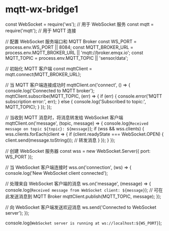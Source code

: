 # mqtt-wx-bridge1
const WebSocket = require('ws'); // 用于 WebSocket 服务
const mqtt = require('mqtt'); // 用于 MQTT 连接

// 配置 WebSocket 服务端口和 MQTT Broker
const WS_PORT = process.env.WS_PORT || 8084;
const MQTT_BROKER_URL = process.env.MQTT_BROKER_URL || 'mqtt://broker.emqx.io';
const MQTT_TOPIC = process.env.MQTT_TOPIC || 'sensor/data';

// 初始化 MQTT 客户端
const mqttClient = mqtt.connect(MQTT_BROKER_URL);

// 当 MQTT 客户端连接成功时
mqttClient.on('connect', () => {
  console.log('Connected to MQTT broker');
  mqttClient.subscribe(MQTT_TOPIC, (err) => {
    if (err) {
      console.error('MQTT subscription error:', err);
    } else {
      console.log('Subscribed to topic:', MQTT_TOPIC);
    }
  });
});

// 当收到 MQTT 消息时，将消息转发给 WebSocket 客户端
mqttClient.on('message', (topic, message) => {
  console.log(`Received message on topic ${topic}: ${message}`);
  if (wss && wss.clients) {
    wss.clients.forEach(client => {
      if (client.readyState === WebSocket.OPEN) {
        client.send(message.toString()); // 转发消息
      }
    });
  }
});

// 创建 WebSocket 服务器
const wss = new WebSocket.Server({ port: WS_PORT });

// 当 WebSocket 客户端连接时
wss.on('connection', (ws) => {
  console.log('New WebSocket client connected');

  // 处理来自 WebSocket 客户端的消息
  ws.on('message', (message) => {
    console.log(`Received message from WebSocket client: ${message}`);
    // 可在此发送消息到 MQTT Broker
    mqttClient.publish(MQTT_TOPIC, message);
  });

  // 向 WebSocket 客户端发送欢迎消息
  ws.send('Connected to WebSocket server');
});

console.log(`WebSocket server is running at ws://localhost:${WS_PORT}`);
